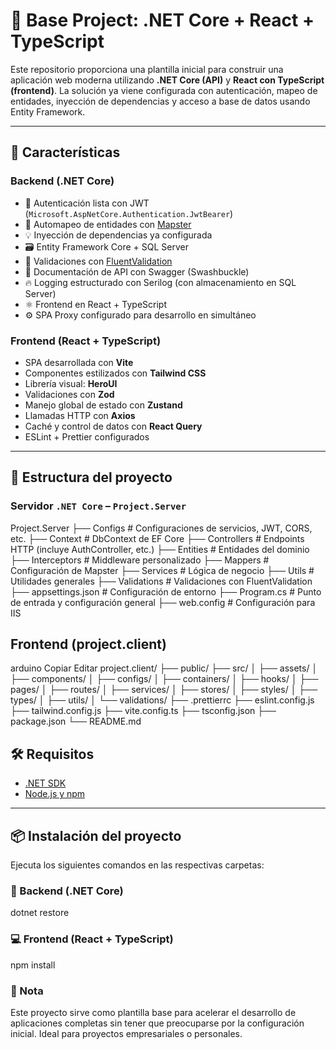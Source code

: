 # 🧩 Base Project: .NET Core + React + TypeScript

Este repositorio proporciona una plantilla inicial para construir una aplicación web moderna utilizando **.NET Core (API)** y **React con TypeScript (frontend)**. La solución ya viene configurada con autenticación, mapeo de entidades, inyección de dependencias y acceso a base de datos usando Entity Framework.

---

## 🚀 Características

### Backend (.NET Core)

- 🔐 Autenticación lista con JWT (`Microsoft.AspNetCore.Authentication.JwtBearer`)
- 🔁 Automapeo de entidades con [Mapster](https://github.com/MapsterMapper/Mapster)
- 💡 Inyección de dependencias ya configurada
- 🗃️ Entity Framework Core + SQL Server
- 🧪 Validaciones con [FluentValidation](https://docs.fluentvalidation.net/)
- 🔎 Documentación de API con Swagger (Swashbuckle)
- 🔥 Logging estructurado con Serilog (con almacenamiento en SQL Server)
- ⚛️ Frontend en React + TypeScript
- ⚙️ SPA Proxy configurado para desarrollo en simultáneo

### Frontend (React + TypeScript)

- SPA desarrollada con **Vite**
- Componentes estilizados con **Tailwind CSS**
- Librería visual: **HeroUI**
- Validaciones con **Zod**
- Manejo global de estado con **Zustand**
- Llamadas HTTP con **Axios**
- Caché y control de datos con **React Query**
- ESLint + Prettier configurados

---

## 📁 Estructura del proyecto

### Servidor `.NET Core` – `Project.Server`

Project.Server
├── Configs # Configuraciones de servicios, JWT, CORS, etc.
├── Context # DbContext de EF Core
├── Controllers # Endpoints HTTP (incluye AuthController, etc.)
├── Entities # Entidades del dominio
├── Interceptors # Middleware personalizado
├── Mappers # Configuración de Mapster
├── Services # Lógica de negocio
├── Utils # Utilidades generales
├── Validations # Validaciones con FluentValidation
├── appsettings.json # Configuración de entorno
├── Program.cs # Punto de entrada y configuración general
├── web.config # Configuración para IIS

## Frontend (project.client)
arduino
Copiar
Editar
project.client/
├── public/
├── src/
│   ├── assets/
│   ├── components/
│   ├── configs/
│   ├── containers/
│   ├── hooks/
│   ├── pages/
│   ├── routes/
│   ├── services/
│   ├── stores/
│   ├── styles/
│   ├── types/
│   ├── utils/
│   └── validations/
├── .prettierrc
├── eslint.config.js
├── tailwind.config.js
├── vite.config.ts
├── tsconfig.json
├── package.json
└── README.md

## 🛠️ Requisitos

- [.NET SDK](https://dotnet.microsoft.com/en-us/download)
- [Node.js y npm](https://nodejs.org)

---

## 📦 Instalación del proyecto

Ejecuta los siguientes comandos en las respectivas carpetas:

### 🔧 Backend (.NET Core)

dotnet restore

### 💻 Frontend (React + TypeScript)

npm install

### 📌 Nota
Este proyecto sirve como plantilla base para acelerar el desarrollo de aplicaciones completas sin tener que preocuparse por la configuración inicial. Ideal para proyectos empresariales o personales.

